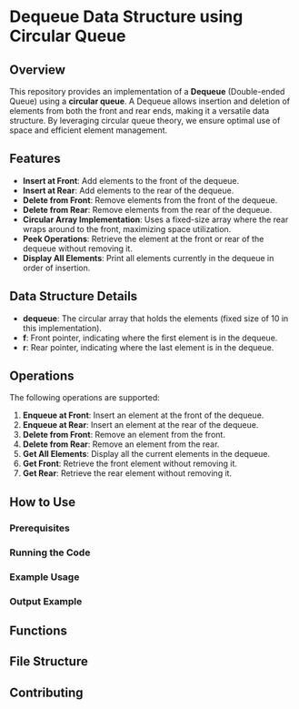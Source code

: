 # Dequeue Data Structure using Circular Queue

## Overview

This repository provides an implementation of a **Dequeue** (Double-ended Queue) using a **circular queue**. A Dequeue allows insertion and deletion of elements from both the front and rear ends, making it a versatile data structure. By leveraging circular queue theory, we ensure optimal use of space and efficient element management.

## Features

- **Insert at Front**: Add elements to the front of the dequeue.
- **Insert at Rear**: Add elements to the rear of the dequeue.
- **Delete from Front**: Remove elements from the front of the dequeue.
- **Delete from Rear**: Remove elements from the rear of the dequeue.
- **Circular Array Implementation**: Uses a fixed-size array where the rear wraps around to the front, maximizing space utilization.
- **Peek Operations**: Retrieve the element at the front or rear of the dequeue without removing it.
- **Display All Elements**: Print all elements currently in the dequeue in order of insertion.

## Data Structure Details

- **dequeue**: The circular array that holds the elements (fixed size of 10 in this implementation).
- **f**: Front pointer, indicating where the first element is in the dequeue.
- **r**: Rear pointer, indicating where the last element is in the dequeue.

## Operations

The following operations are supported:

1. **Enqueue at Front**: Insert an element at the front of the dequeue.
2. **Enqueue at Rear**: Insert an element at the rear of the dequeue.
3. **Delete from Front**: Remove an element from the front.
4. **Delete from Rear**: Remove an element from the rear.
5. **Get All Elements**: Display all the current elements in the dequeue.
6. **Get Front**: Retrieve the front element without removing it.
7. **Get Rear**: Retrieve the rear element without removing it.

## How to Use

### Prerequisites

### Running the Code

### Example Usage

### Output Example

## Functions

## File Structure

## Contributing
